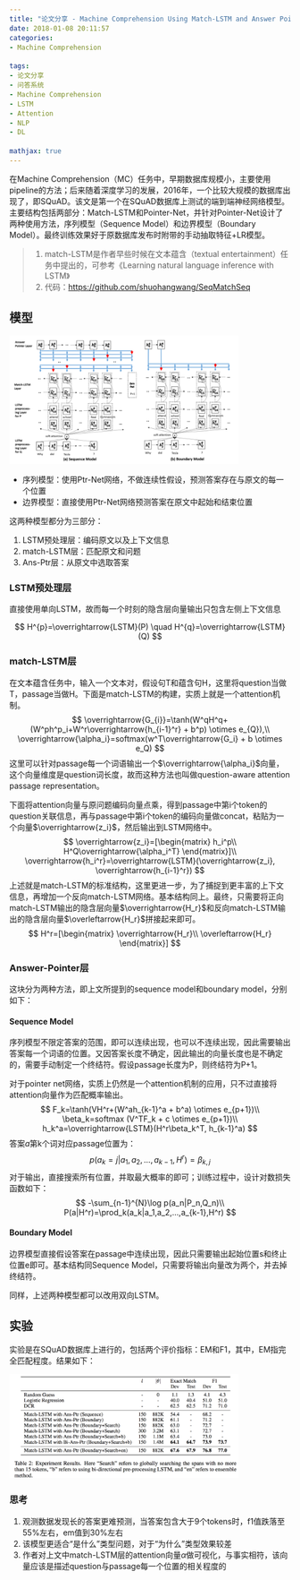 ```yaml
---
title: "论文分享 - Machine Comprehension Using Match-LSTM and Answer Pointer"
date: 2018-01-08 20:11:57
categories:
- Machine Comprehension

tags: 
- 论文分享
- 问答系统
- Machine Comprehension
- LSTM
- Attention
- NLP
- DL

mathjax: true
---
```


在Machine Comprehension（MC）任务中，早期数据库规模小，主要使用pipeline的方法；后来随着深度学习的发展，2016年，一个比较大规模的数据库出现了，即SQuAD。该文是第一个在SQuAD数据库上测试的端到端神经网络模型。主要结构包括两部分：Match-LSTM和Pointer-Net，并针对Pointer-Net设计了两种使用方法，序列模型（Sequence Model）和边界模型（Boundary Model）。最终训练效果好于原数据库发布时附带的手动抽取特征+LR模型。
<!-- more -->

> 1. match-LSTM是作者早些时候在文本蕴含（textual entertainment）任务中提出的，可参考《Learning natural language inference with LSTM》
> 2. 代码：https://github.com/shuohangwang/SeqMatchSeq

## 模型

<img src="/images/match-lstm_ptr-net.png" style="zoom:40%" />

- 序列模型：使用Ptr-Net网络，不做连续性假设，预测答案存在与原文的每一个位置
- 边界模型：直接使用Ptr-Net网络预测答案在原文中起始和结束位置

这两种模型都分为三部分：

1. LSTM预处理层：编码原文以及上下文信息
2. match-LSTM层：匹配原文和问题
3. Ans-Ptr层：从原文中选取答案

### LSTM预处理层

直接使用单向LSTM，故而每一个时刻的隐含层向量输出只包含左侧上下文信息

$$
H^{p}=\overrightarrow{LSTM}(P) \quad H^{q}=\overrightarrow{LSTM}(Q)
$$

### match-LSTM层

在文本蕴含任务中，输入一个文本对，假设句T和蕴含句H，这里将question当做T，passage当做H。下面是match-LSTM的构建，实质上就是一个attention机制。
$$
\overrightarrow{G_{i}}=\tanh(W^qH^q+(W^ph^p_i+W^r\overrightarrow{h_{i-1}^r} + b^p) \otimes e_{Q}),\\
\overrightarrow{\alpha_i}=softmax(w^T\overrightarrow{G_i} + b \otimes e_Q)
$$
这里可以针对passage每一个词语输出一个$\overrightarrow{\alpha_i}$向量，这个向量维度是question词长度，故而这种方法也叫做question-aware attention passage representation。

下面将attention向量与原问题编码向量点乘，得到passage中第i个token的question关联信息，再与passage中第i个token的编码向量做concat，粘贴为一个向量$\overrightarrow{z_i}$，然后输出到LSTM网络中。
$$
\overrightarrow{z_i}=[\begin{matrix}
h_i^p\\
H^Q\overrightarrow{\alpha_i^T}
\end{matrix}]\\
\overrightarrow{h_i^r}=\overrightarrow{LSTM}(\overrightarrow{z_i}, \overrightarrow{h_{i-1}^r})
$$
上述就是match-LSTM的标准结构，这里更进一步，为了捕捉到更丰富的上下文信息，再增加一个反向match-LSTM网络。基本结构同上。最终，只需要将正向match-LSTM输出的隐含层向量$\overrightarrow{H_r}$和反向match-LSTM输出的隐含层向量$\overleftarrow{H_r}$拼接起来即可。
$$
H^r=[\begin{matrix}
\overrightarrow{H_r}\\
\overleftarrow{H_r}
\end{matrix}]
$$

### Answer-Pointer层

这块分为两种方法，即上文所提到的sequence model和boundary model，分别如下：

#### Sequence Model

序列模型不限定答案的范围，即可以连续出现，也可以不连续出现，因此需要输出答案每一个词语的位置。又因答案长度不确定，因此输出的向量长度也是不确定的，需要手动制定一个终结符。假设passage长度为P，则终结符为P+1。

对于pointer net网络，实质上仍然是一个attention机制的应用，只不过直接将attention向量作为匹配概率输出。
$$
F_k=\tanh(VH^r+(W^ah_{k-1}^a + b^a) \otimes e_{p+1})\\
\beta_k=softmax (V^TF_k + c \otimes e_{p+1})\\
h_k^a=\overrightarrow{LSTM}(H^r\beta_k^T, h_{k-1}^a)
$$
答案$a$第k个词对应passage位置为：
$$
p(a_k=j|a_1,a_2,...,a_{k-1},H^r)=\beta_{k,j}
$$
对于输出，直接搜索所有位置，并取最大概率的即可；训练过程中，设计对数损失函数如下：
$$
-\sum_{n-1}^{N}\log p(a_n|P_n,Q_n)\\
P(a|H^r)=\prod_k(a_k|a_1,a_2,...,a_{k-1},H^r)
$$

#### Boundary Model

边界模型直接假设答案在passage中连续出现，因此只需要输出起始位置s和终止位置e即可。基本结构同Sequence Model，只需要将输出向量改为两个，并去掉终结符。



同样，上述两种模型都可以改用双向LSTM。

## 实验

实验是在SQuAD数据库上进行的，包括两个评价指标：EM和F1，其中，EM指完全匹配程度。结果如下：

<img src="/images/match-lstm_result.png" style="zoom:40%" />

### 思考

1. 观测数据发现长的答案更难预测，当答案包含大于9个tokens时，f1值跌落至55%左右，em值到30%左右
2. 该模型更适合“是什么”类型问题，对于“为什么”类型效果较差
3. 作者对上文中match-LSTM层的attention向量$\alpha$做可视化，与事实相符，该向量应该是描述question与passage每一个位置的相关程度的

